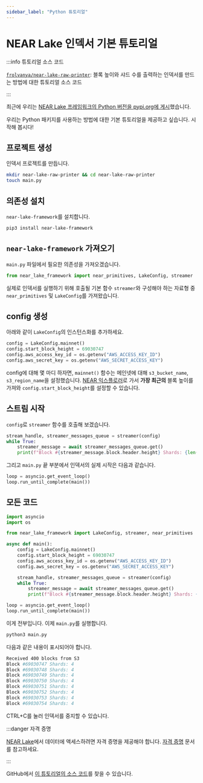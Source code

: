 ```yaml
---
sidebar_label: "Python 튜토리얼"
---
```


# NEAR Lake 인덱서 기본 튜토리얼

<ProgrammingLanguage lang="python" />

:::info 튜토리얼 소스 코드

[`frolvanya/near-lake-raw-printer`](https://github.com/frolvanya/near-lake-raw-printer): 블록 높이와 샤드 수를 출력하는 인덱서를 만드는 방법에 대한 튜토리얼 소스 코드

:::

최근에 우리는 [NEAR Lake 프레임워크의 Python 버전을 pypi.org에 게시](https://pypi.org/project/near-lake-framework/)했습니다.

우리는 Python 패키지를 사용하는 방법에 대한 기본 튜토리얼을 제공하고 싶습니다. 시작해 봅시다!


## 프로젝트 생성

인덱서 프로젝트를 만듭니다.

```bash
mkdir near-lake-raw-printer && cd near-lake-raw-printer
touch main.py
```

## 의존성 설치

`near-lake-framework`를 설치합니다.

```bash
pip3 install near-lake-framework
```

## `near-lake-framework` 가져오기

`main.py` 파일에서 필요한 의존성을 가져오겠습니다.

```python title=main.py
from near_lake_framework import near_primitives, LakeConfig, streamer
```

실제로 인덱서를 실행하기 위해 호출될 기본 함수 `streamer`와 구성해야 하는 자료형 중 `near_primitives` 및 `LakeConfig`를 가져왔습니다.

## config 생성

아래와 같이 `LakeConfig`의 인스턴스화를 추가하세요.

```python title=main.py
config = LakeConfig.mainnet()
config.start_block_height = 69030747
config.aws_access_key_id = os.getenv("AWS_ACCESS_KEY_ID")
config.aws_secret_key = os.getenv("AWS_SECRET_ACCESS_KEY")
```

config에 대해 몇 마디 하자면, `mainnet()` 함수는 메인넷에 대해 `s3_bucket_name`, `s3_region_name`을 설정했습니다. 
[NEAR 익스플로러](https://explorer.near.org)로 가서 **가장 최근의** 블록 높이를 가져와 `config.start_block_height`를 설정할 수 있습니다.


## 스트림 시작

`config`로 `streamer` 함수를 호출해 보겠습니다.

```python title=main.py
stream_handle, streamer_messages_queue = streamer(config)
while True:
    streamer_message = await streamer_messages_queue.get()
    print(f"Block #{streamer_message.block.header.height} Shards: {len(streamer_message.shards)}")
```

그리고 `main.py` 끝 부분에서 인덱서의 실제 시작은 다음과 같습니다.

```python title=main.py
loop = asyncio.get_event_loop()
loop.run_until_complete(main())
```

## 모든 코드

```python title=main.py
import asyncio
import os

from near_lake_framework import LakeConfig, streamer, near_primitives

async def main():    
    config = LakeConfig.mainnet()
    config.start_block_height = 69030747
    config.aws_access_key_id = os.getenv("AWS_ACCESS_KEY_ID")
    config.aws_secret_key = os.getenv("AWS_SECRET_ACCESS_KEY")

    stream_handle, streamer_messages_queue = streamer(config)
    while True:
        streamer_message = await streamer_messages_queue.get()
        print(f"Block #{streamer_message.block.header.height} Shards: {len(streamer_message.shards)}")

loop = asyncio.get_event_loop()
loop.run_until_complete(main())
```

이게 전부입니다. 이제 `main.py`를 실행합니다.

```bash
python3 main.py
```

다음과 같은 내용이 표시되어야 합니다.

```bash
Received 400 blocks from S3
Block #69030747 Shards: 4
Block #69030748 Shards: 4
Block #69030749 Shards: 4
Block #69030750 Shards: 4
Block #69030751 Shards: 4
Block #69030752 Shards: 4
Block #69030753 Shards: 4
Block #69030754 Shards: 4
```

CTRL+C를 눌러 인덱서를 중지할 수 있습니다.

:::danger 자격 증명

[NEAR Lake](/tools/realtime#near-lake-indexer)에서 데이터에 액세스하려면 자격 증명을 제공해야 합니다. [자격 증명](credentials.md) 문서를 참고하세요.

:::

GitHub에서 [이 튜토리얼의 소스 코드](https://github.com/frolvanya/near-lake-raw-printer)를 찾을 수 있습니다.
